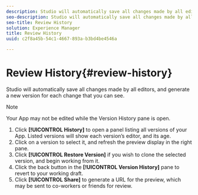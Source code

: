 ```yaml
---
description: Studio will automatically save all changes made by all editors, and generate a new version for each change that you can see.
seo-description: Studio will automatically save all changes made by all editors, and generate a new version for each change that you can see.
seo-title: Review History
solution: Experience Manager
title: Review History
uuid: c2f8a45b-54c1-4667-893a-b3bd4be4546a

---
```


# Review History{#review-history}

Studio will automatically save all changes made by all editors, and generate a new version for each change that you can see.

>[!NOTE]
>
>Your App may not be edited while the Version History pane is open.

1. Click **[!UICONTROL History]** to open a panel listing all versions of your App. Listed versions will show each version’s editor, and its age.
1. Click on a version to select it, and refresh the preview display in the right pane.
1. Click **[!UICONTROL Restore Version]** if you wish to clone the selected version, and begin working from it.
1. Click the back button in the **[!UICONTROL Version History]** pane to revert to your working draft.
1. Click **[!UICONTROL Share]** to generate a URL for the preview, which may be sent to co-workers or friends for review.
